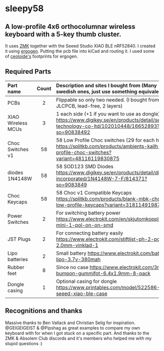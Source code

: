 # sleepy58

## A low-profile 4x6 orthocolumnar wireless keyboard with a 5-key thumb cluster. 
It uses [ZMK](https://github.com/zmkfirmware/zmk) together with the Seeed Studio XIAO BLE nRF52840.
I created it using [ergogen](https://github.com/ergogen/ergogen). Putting the pcb file into kiCad and routing it.
I used some of [ceoloide's](https://github.com/ceoloide/ergogen-footprints/tree/main) footprints for ergogen.




## Required Parts

| Part name           | Count | Description and sites I bought from (Many swedish ones, just use something equivalent)                                                          |
| :-------------------| :---: | :-----------------------------------------------------------------------------------------------------------------------------------------------|
| PCBs                |   2   | Flippable so only two needed. (I bought from JLCPCB, lead-free, 2 layers)                                                                       |
| XIAO Wireless MCUs  |   3   | 1 each side (+1 if you want to use as dongle) https://www.digikey.se/en/products/detail/seeed-technology-co-ltd/102010448/16652893?so=90838492  |
| Choc Switches v1    |  58   | 58 Low Profile Choc switches (29 for each hand) https://splitkb.com/products/ambients-kailh-low-profile-choc-switches?variant=48116119830875    |
| diodes 1N4148W      |  58   | 58 SOD123 SMD Diodes https://www.digikey.se/en/products/detail/diodes-incorporated/1N4148W-7-F/814371?so=9083849                                |
| Choc Keycaps        |  58   | 58 Choc v1 Compatible Keycaps https://splitkb.com/products/blank-mbk-choc-low-profile-keycaps?variant=31811491987533                            |
| Power Switches      |   2   | For switching battery power https://www.electrokit.com/en/skjutomkopplare-mini-1-pol-on-on-smd                                                  |
| JST Plugs           |   2   | For connecting battery easily https://www.electrokit.com/stiftlist-ph-2-pol-2.0mm-vinklad-1                                                     |
| Lipo batteries      |   2   | Small battery https://www.electrokit.com/batteri-lipo-3.7v-380mah                                                                               |
| Rubber feet         |  8    | Since no case https://www.electrokit.com/3m-bumpon-gummifot-6.4x1.9mm-8-pack                                                                    |
| Dongle casing       |   1   | Optional casing for dongle https://www.printables.com/model/522586-seeed-xiao-ble-case                                                          | 



## Recognitions and thanks
Massive thanks to Ben Vallack and Christian Selig for inspiration.
@GEIGEIGEIST & @Pipshag as great examples to compare my own keyboard with for when I got stuck on a specific part.
And thanks to the ZMK & Absolem Club discords and it's members who helped me with my stupid questions :)

 
